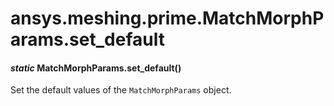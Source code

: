 # ansys.meshing.prime.MatchMorphParams.set_default

<a id="ansys.meshing.prime.MatchMorphParams.set_default"></a>

#### *static* MatchMorphParams.set_default()

Set the default values of the `MatchMorphParams` object.

<!-- !! processed by numpydoc !! -->

